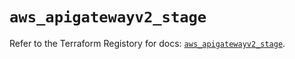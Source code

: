 # `aws_apigatewayv2_stage`

Refer to the Terraform Registory for docs: [`aws_apigatewayv2_stage`](https://www.terraform.io/docs/providers/aws/r/apigatewayv2_stage).
